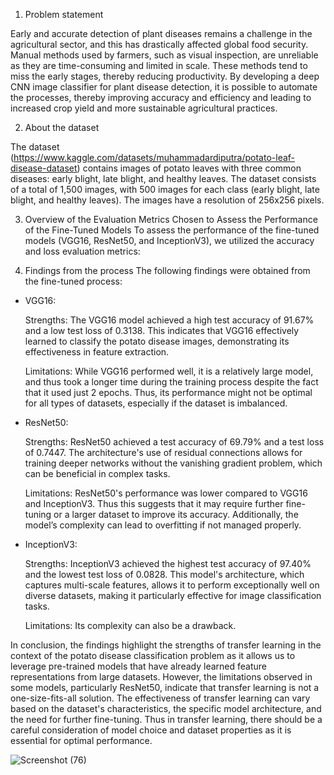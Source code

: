 1. Problem statement

Early and accurate detection of plant diseases remains a challenge in the agricultural sector, and this has drastically affected global food security. Manual methods used by farmers, such as visual inspection, are unreliable as they are time-consuming and limited in scale. These methods tend to miss the early stages, thereby reducing productivity. By developing a deep CNN image classifier for plant disease detection, it is possible to automate the processes, thereby improving accuracy and efficiency and leading to increased crop yield and more sustainable agricultural practices.

2. About the dataset

The dataset (https://www.kaggle.com/datasets/muhammadardiputra/potato-leaf-disease-dataset) contains images of potato leaves with three common diseases: early blight, late blight, and healthy leaves. The dataset consists of a total of 1,500 images, with 500 images for each class (early blight, late blight, and healthy leaves). The images have a resolution of 256x256 pixels.

3. Overview of the Evaluation Metrics Chosen to Assess the Performance of the Fine-Tuned Models
To assess the performance of the fine-tuned models (VGG16, ResNet50, and InceptionV3), we utilized the accuracy and loss evaluation metrics:

4. Findings from the process
The following findings were obtained from the fine-tuned process:
- VGG16:


    Strengths: The VGG16 model achieved a high test accuracy of 91.67% and a low test loss of 0.3138. This indicates that VGG16 effectively learned to classify the potato disease images, demonstrating its effectiveness in feature extraction.

    Limitations: While VGG16 performed well, it is a relatively large model, and thus took a longer time during the training process despite the fact that it used just 2 epochs. Thus, its performance might not be optimal for all types of datasets, especially if the dataset is imbalanced.

- ResNet50:


    Strengths: ResNet50 achieved a test accuracy of 69.79% and a test loss of 0.7447. The architecture's use of residual connections allows for training deeper networks without the vanishing gradient problem, which can be beneficial in complex tasks.

    Limitations: ResNet50's performance was lower compared to VGG16 and InceptionV3. Thus this suggests that it may require further fine-tuning or a larger dataset to improve its accuracy. Additionally, the model’s complexity can lead to overfitting if not managed properly.

- InceptionV3:


    Strengths: InceptionV3 achieved the highest test accuracy of 97.40% and the lowest test loss of 0.0828. This model's architecture, which captures multi-scale features, allows it to perform exceptionally well on diverse datasets, making it particularly effective for image classification tasks.

    Limitations: Its complexity can also be a drawback.



In conclusion, the findings highlight the strengths of transfer learning in the context of the potato disease classification problem as it allows us to leverage pre-trained models that have already learned feature representations from large datasets. However, the limitations observed in some models, particularly ResNet50, indicate that transfer learning is not a one-size-fits-all solution. The effectiveness of transfer learning can vary based on the dataset's characteristics, the specific model architecture, and the need for further fine-tuning. Thus in transfer learning, there should be a careful consideration of model choice and dataset properties as it is essential for optimal performance. 





![Screenshot (76)](https://github.com/user-attachments/assets/af6034a7-84ff-41ce-9e26-91563e80f64b)
